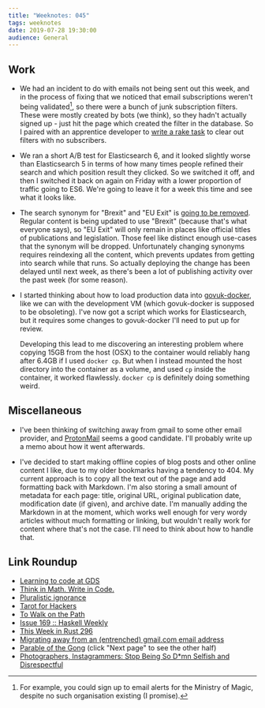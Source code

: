 ```yaml
---
title: "Weeknotes: 045"
tags: weeknotes
date: 2019-07-28 19:30:00
audience: General
---
```


## Work

- We had an incident to do with emails not being sent out this week,
  and in the process of fixing that we noticed that email
  subscriptions weren't being validated[^mom], so there were a bunch
  of junk subscription filters.  These were mostly created by bots (we
  think), so they hadn't actually signed up - just hit the page which
  created the filter in the database.  So I paired with an apprentice
  developer to [write a rake task][] to clear out filters with no
  subscribers.

- We ran a short A/B test for Elasticsearch 6, and it looked slightly
  worse than Elasticsearch 5 in terms of how many times people refined
  their search and which position result they clicked.  So we switched
  it off, and then I switched it back on again on Friday with a lower
  proportion of traffic going to ES6.  We're going to leave it for a
  week this time and see what it looks like.

- The search synonym for "Brexit" and "EU Exit" is [going to be
  removed][].  Regular content is being updated to use "Brexit"
  (because that's what everyone says), so "EU Exit" will only remain
  in places like official titles of publications and legislation.
  Those feel like distinct enough use-cases that the synonym will be
  dropped.  Unfortunately changing synonyms requires reindexing all
  the content, which prevents updates from getting into search while
  that runs.  So actually deploying the change has been delayed until
  next week, as there's been a lot of publishing activity over the
  past week (for some reason).

- I started thinking about how to load production data into
  [govuk-docker][], like we can with the development VM (which
  govuk-docker is supposed to be obsoleting).  I've now got a script
  which works for Elasticsearch, but it requires some changes to
  govuk-docker I'll need to put up for review.

  Developing this lead to me discovering an interesting problem where
  copying 15GB from the host (OSX) to the container would reliably
  hang after 6.4GB if I used `docker cp`.  But when I instead mounted
  the host directory into the container as a volume, and used `cp`
  inside the container, it worked flawlessly.  `docker cp` is
  definitely doing something weird.

[^mom]: For example, you could sign up to email alerts for the
    Ministry of Magic, despite no such organisation existing (I
    promise).

[write a rake task]: https://github.com/alphagov/email-alert-api/pull/912
[going to be removed]: https://github.com/alphagov/search-api/pull/1636
[govuk-docker]: https://github.com/alphagov/govuk-docker/

## Miscellaneous

- I've been thinking of switching away from gmail to some other email
  provider, and [ProtonMail][] seems a good candidate.  I'll probably
  write up a memo about how it went afterwards.

- I've decided to start making offline copies of blog posts and other
  online content I like, due to my older bookmarks having a tendency
  to 404.  My current approach is to copy all the text out of the page
  and add formatting back with Markdown.  I'm also storing a small
  amount of metadata for each page: title, original URL, original
  publication date, modification date (if given), and archive date.
  I'm manually adding the Markdown in at the moment, which works well
  enough for very wordy articles without much formatting or linking,
  but wouldn't really work for content where that's not the case.
  I'll need to think about how to handle that.

[ProtonMail]: https://protonmail.com/

## Link Roundup

- [Learning to code at GDS](https://gds.blog.gov.uk/2019/07/18/learning-to-code-at-gds/)
- [Think in Math. Write in Code.](https://justinmeiners.github.io/think-in-math/)
- [Pluralistic ignorance](https://en.wikipedia.org/wiki/Pluralistic_ignorance)
- [Tarot for Hackers](https://christine.website/blog/tarot-for-hackers-2019-07-24)
- [To Walk on the Path](https://write.as/mya249cn84nosg9r)
- [Issue 169 :: Haskell Weekly](https://haskellweekly.news/issues/169.html)
- [This Week in Rust 296](https://this-week-in-rust.org/blog/2019/07/23/this-week-in-rust-296/)
- [Migrating away from an (entrenched) gmail.com email address](https://lobste.rs/s/urxqti/migrating_away_from_entrenched_gmail_com)
- [Parable of the Gong](http://www.principiadiscordia.com/bip/8.php) (click "Next page" to see the other half)
- [Photographers, Instagrammers: Stop Being So D*mn Selfish and Disrespectful](https://petapixel.com/2019/07/22/photographers-instagrammers-stop-being-so-dmn-selfish-and-disrespectful/)
